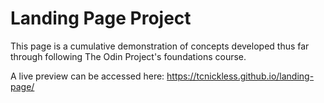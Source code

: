 # Landing Page Project

This page is a cumulative demonstration of concepts developed thus far through following The Odin Project's foundations course.

A live preview can be accessed here: https://tcnickless.github.io/landing-page/